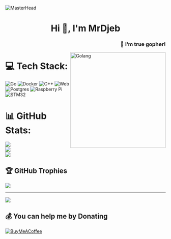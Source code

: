 ![MasterHead](https://camo.githubusercontent.com/5abb558ee98c044098c82496ebfafae92519351d48e511207e47fb27f71e49a8/68747470733a2f2f75706c6f61642e77696b696d656469612e6f72672f77696b6970656469612f636f6d6d6f6e732f322f32302f4d61747269785f4469676974616c5f7261696e5f62616e6e65722e676966)
<h1 align="center">Hi 👋, I'm MrDjeb</h1>
<h3 align="right">💫 I’m true gopher!</h3>
<img 
  align="right" 
  alt="Golang" 
  height="300"
  src="https://gophercises.com/img/gophercises_punching.gif">

# 💻 Tech Stack:
![Go](https://img.shields.io/badge/go-%2300ADD8.svg?style=plastic&logo=go&logoColor=white) ![Docker](https://img.shields.io/badge/docker-%230db7ed.svg?style=plastic&logo=docker&logoColor=white) ![C++](https://img.shields.io/badge/c++-%2300599C.svg?style=plastic&logo=c%2B%2B&logoColor=white)  ![Web](https://img.shields.io/badge/Web-Dev-orange) ![Postgres](https://img.shields.io/badge/postgres-%23316192.svg?style=plastic&logo=postgresql&logoColor=white) ![Raspberry Pi](https://img.shields.io/badge/-RaspberryPi-C51A4A?style=plastic&logo=Raspberry-Pi) ![STM32](https://img.shields.io/badge/STM32-Embedded-cyan)
# 📊 GitHub Stats:
![](https://github-readme-stats.vercel.app/api?username=MrDjeb&theme=swift&hide_border=false&include_all_commits=true&count_private=true)<br/>
![](https://github-readme-streak-stats.herokuapp.com/?user=MrDjeb&theme=swift&hide_border=false)<br/>
![](https://github-readme-stats.vercel.app/api/top-langs/?username=MrDjeb&theme=swift&hide_border=false&include_all_commits=true&count_private=true&layout=compact)

## 🏆 GitHub Trophies
![](https://github-profile-trophy.vercel.app/?username=MrDjeb&theme=matrix&no-frame=false&no-bg=false&margin-w=4)

---
[![](https://visitcount.itsvg.in/api?id=MrDjeb&icon=5&color=0)](https://visitcount.itsvg.in)

  ## 💰 You can help me by Donating
  [![BuyMeACoffee](https://img.shields.io/badge/Buy%20Me%20a%20Coffee-ffdd00?style=for-the-badge&logo=buy-me-a-coffee&logoColor=black)](https://buymeacoffee.com/MrDjeb)
